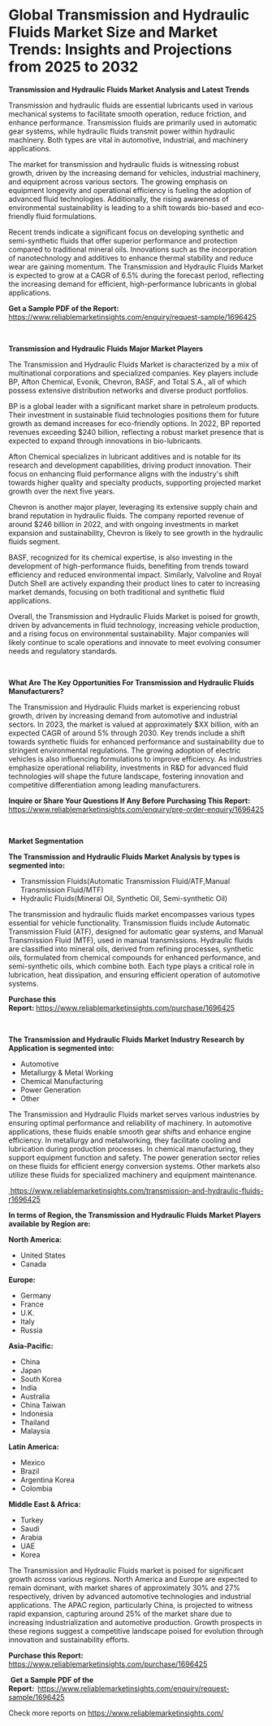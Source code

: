 <p><h1>Global Transmission and Hydraulic Fluids Market Size and Market Trends: Insights and Projections from 2025 to 2032</h1></p><p><strong>Transmission and Hydraulic Fluids Market Analysis and Latest Trends</strong></p>
<p><p>Transmission and hydraulic fluids are essential lubricants used in various mechanical systems to facilitate smooth operation, reduce friction, and enhance performance. Transmission fluids are primarily used in automatic gear systems, while hydraulic fluids transmit power within hydraulic machinery. Both types are vital in automotive, industrial, and machinery applications.</p><p>The market for transmission and hydraulic fluids is witnessing robust growth, driven by the increasing demand for vehicles, industrial machinery, and equipment across various sectors. The growing emphasis on equipment longevity and operational efficiency is fueling the adoption of advanced fluid technologies. Additionally, the rising awareness of environmental sustainability is leading to a shift towards bio-based and eco-friendly fluid formulations.</p><p>Recent trends indicate a significant focus on developing synthetic and semi-synthetic fluids that offer superior performance and protection compared to traditional mineral oils. Innovations such as the incorporation of nanotechnology and additives to enhance thermal stability and reduce wear are gaining momentum. The Transmission and Hydraulic Fluids Market is expected to grow at a CAGR of 6.5% during the forecast period, reflecting the increasing demand for efficient, high-performance lubricants in global applications.</p></p>
<p><strong>Get a Sample PDF of the Report:&nbsp;</strong> <a href="https://www.reliablemarketinsights.com/enquiry/request-sample/1696425?utm_campaign=3204&utm_medium=2&utm_source=Github&utm_content=ia&utm_term=27032025&utm_id=transmission-and-hydraulic-fluids">https://www.reliablemarketinsights.com/enquiry/request-sample/1696425</a></p>
<p>&nbsp;</p>
<p><strong>Transmission and Hydraulic Fluids Major Market Players</strong></p>
<p><p>The Transmission and Hydraulic Fluids Market is characterized by a mix of multinational corporations and specialized companies. Key players include BP, Afton Chemical, Evonik, Chevron, BASF, and Total S.A., all of which possess extensive distribution networks and diverse product portfolios.</p><p>BP is a global leader with a significant market share in petroleum products. Their investment in sustainable fluid technologies positions them for future growth as demand increases for eco-friendly options. In 2022, BP reported revenues exceeding $240 billion, reflecting a robust market presence that is expected to expand through innovations in bio-lubricants.</p><p>Afton Chemical specializes in lubricant additives and is notable for its research and development capabilities, driving product innovation. Their focus on enhancing fluid performance aligns with the industry's shift towards higher quality and specialty products, supporting projected market growth over the next five years.</p><p>Chevron is another major player, leveraging its extensive supply chain and brand reputation in hydraulic fluids. The company reported revenue of around $246 billion in 2022, and with ongoing investments in market expansion and sustainability, Chevron is likely to see growth in the hydraulic fluids segment.</p><p>BASF, recognized for its chemical expertise, is also investing in the development of high-performance fluids, benefiting from trends toward efficiency and reduced environmental impact. Similarly, Valvoline and Royal Dutch Shell are actively expanding their product lines to cater to increasing market demands, focusing on both traditional and synthetic fluid applications.</p><p>Overall, the Transmission and Hydraulic Fluids Market is poised for growth, driven by advancements in fluid technology, increasing vehicle production, and a rising focus on environmental sustainability. Major companies will likely continue to scale operations and innovate to meet evolving consumer needs and regulatory standards.</p></p>
<p>&nbsp;</p>
<p><strong>What Are The Key Opportunities For Transmission and Hydraulic Fluids Manufacturers?</strong></p>
<p><p>The Transmission and Hydraulic Fluids market is experiencing robust growth, driven by increasing demand from automotive and industrial sectors. In 2023, the market is valued at approximately $XX billion, with an expected CAGR of around 5% through 2030. Key trends include a shift towards synthetic fluids for enhanced performance and sustainability due to stringent environmental regulations. The growing adoption of electric vehicles is also influencing formulations to improve efficiency. As industries emphasize operational reliability, investments in R&D for advanced fluid technologies will shape the future landscape, fostering innovation and competitive differentiation among leading manufacturers.</p></p>
<p><strong>Inquire or Share Your Questions If Any Before Purchasing This Report:</strong> <a href="https://www.reliablemarketinsights.com/enquiry/pre-order-enquiry/1696425?utm_campaign=3204&utm_medium=2&utm_source=Github&utm_content=ia&utm_term=27032025&utm_id=transmission-and-hydraulic-fluids">https://www.reliablemarketinsights.com/enquiry/pre-order-enquiry/1696425</a></p>
<p>&nbsp;</p>
<p><strong>Market Segmentation</strong></p>
<p><strong>The Transmission and Hydraulic Fluids Market Analysis by types is segmented into:</strong></p>
<p><ul><li>Transmission Fluids(Automatic Transmission Fluid/ATF,Manual Transmission Fluid/MTF)</li><li>Hydraulic Fluids(Mineral Oil, Synthetic Oil, Semi-synthetic Oil)</li></ul></p>
<p><p>The transmission and hydraulic fluids market encompasses various types essential for vehicle functionality. Transmission fluids include Automatic Transmission Fluid (ATF), designed for automatic gear systems, and Manual Transmission Fluid (MTF), used in manual transmissions. Hydraulic fluids are classified into mineral oils, derived from refining processes, synthetic oils, formulated from chemical compounds for enhanced performance, and semi-synthetic oils, which combine both. Each type plays a critical role in lubrication, heat dissipation, and ensuring efficient operation of automotive systems.</p></p>
<p><strong>Purchase this Report:&nbsp;</strong><a href="https://www.reliablemarketinsights.com/purchase/1696425?utm_campaign=3204&utm_medium=2&utm_source=Github&utm_content=ia&utm_term=27032025&utm_id=transmission-and-hydraulic-fluids">https://www.reliablemarketinsights.com/purchase/1696425</a></p>
<p>&nbsp;</p>
<p><strong>The Transmission and Hydraulic Fluids Market Industry Research by Application is segmented into:</strong></p>
<p><ul><li>Automotive</li><li>Metallurgy & Metal Working</li><li>Chemical Manufacturing</li><li>Power Generation</li><li>Other</li></ul></p>
<p><p>The Transmission and Hydraulic Fluids market serves various industries by ensuring optimal performance and reliability of machinery. In automotive applications, these fluids enable smooth gear shifts and enhance engine efficiency. In metallurgy and metalworking, they facilitate cooling and lubrication during production processes. In chemical manufacturing, they support equipment function and safety. The power generation sector relies on these fluids for efficient energy conversion systems. Other markets also utilize these fluids for specialized machinery and equipment maintenance.</p></p>
<p><a href="https://www.reliablemarketinsights.com/transmission-and-hydraulic-fluids-r1696425?utm_campaign=3204&utm_medium=2&utm_source=Github&utm_content=ia&utm_term=27032025&utm_id=transmission-and-hydraulic-fluids">&nbsp;https://www.reliablemarketinsights.com/transmission-and-hydraulic-fluids-r1696425</a></p>
<p><strong>In terms of Region, the Transmission and Hydraulic Fluids Market Players available by Region are:</strong></p>
<p>
    <p> <strong> North America: </strong>
        <ul>
            <li>United States</li>
            <li>Canada</li>
        </ul>
        </p> 
    <p> <strong> Europe: </strong>
        <ul>
            <li>Germany</li>
            <li>France</li>
            <li>U.K.</li>
            <li>Italy</li>
            <li>Russia</li>
        </ul>
        </p> 
    <p> <strong> Asia-Pacific: </strong>
        <ul>
            <li>China</li>
            <li>Japan</li>
            <li>South Korea</li>
            <li>India</li>
            <li>Australia</li>
            <li>China Taiwan</li>
            <li>Indonesia</li>
            <li>Thailand</li>
            <li>Malaysia</li>
        </ul>
        </p> 
    <p> <strong> Latin America: </strong>
        <ul>
            <li>Mexico</li>
            <li>Brazil</li>
            <li>Argentina Korea</li>
            <li>Colombia</li>
        </ul>
        </p> 
    <p> <strong> Middle East & Africa: </strong>
        <ul>
            <li>Turkey</li>
            <li>Saudi</li>
            <li>Arabia</li>
            <li>UAE</li>
            <li>Korea</li>
        </ul>
    </p>
    </p>
<p><p>The Transmission and Hydraulic Fluids market is poised for significant growth across various regions. North America and Europe are expected to remain dominant, with market shares of approximately 30% and 27% respectively, driven by advanced automotive technologies and industrial applications. The APAC region, particularly China, is projected to witness rapid expansion, capturing around 25% of the market share due to increasing industrialization and automotive production. Growth prospects in these regions suggest a competitive landscape poised for evolution through innovation and sustainability efforts.</p></p>
<p><strong>Purchase this Report: </strong><a href="https://www.reliablemarketinsights.com/purchase/1696425?utm_campaign=3204&utm_medium=2&utm_source=Github&utm_content=ia&utm_term=27032025&utm_id=transmission-and-hydraulic-fluids">https://www.reliablemarketinsights.com/purchase/1696425</a></p>
<p>&nbsp;<strong>Get a Sample PDF of the Report:&nbsp;&nbsp;</strong><a href="https://www.reliablemarketinsights.com/enquiry/request-sample/1696425?utm_campaign=3204&utm_medium=2&utm_source=Github&utm_content=ia&utm_term=27032025&utm_id=transmission-and-hydraulic-fluids">https://www.reliablemarketinsights.com/enquiry/request-sample/1696425</a></p>
<p><strong></strong></p>
<p>Check more reports on <a href="https://www.reliablemarketinsights.com/?utm_campaign=3204&utm_medium=2&utm_source=Github&utm_content=ia&utm_term=27032025&utm_id=transmission-and-hydraulic-fluids">https://www.reliablemarketinsights.com/</a></p>